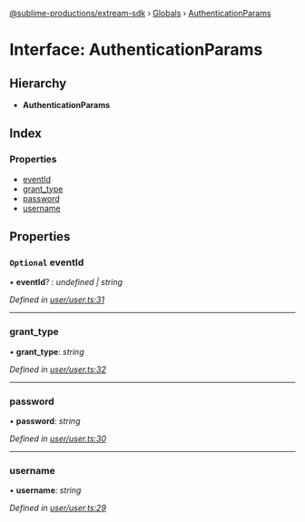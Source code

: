 [@sublime-productions/extream-sdk](../README.md) › [Globals](../globals.md) › [AuthenticationParams](authenticationparams.md)

# Interface: AuthenticationParams

## Hierarchy

* **AuthenticationParams**

## Index

### Properties

* [eventId](authenticationparams.md#optional-eventid)
* [grant_type](authenticationparams.md#grant_type)
* [password](authenticationparams.md#password)
* [username](authenticationparams.md#username)

## Properties

### `Optional` eventId

• **eventId**? : *undefined | string*

*Defined in [user/user.ts:31](https://github.com/Extream-SaaS/ex-sdk/blob/83ee764/src/user/user.ts#L31)*

___

###  grant_type

• **grant_type**: *string*

*Defined in [user/user.ts:32](https://github.com/Extream-SaaS/ex-sdk/blob/83ee764/src/user/user.ts#L32)*

___

###  password

• **password**: *string*

*Defined in [user/user.ts:30](https://github.com/Extream-SaaS/ex-sdk/blob/83ee764/src/user/user.ts#L30)*

___

###  username

• **username**: *string*

*Defined in [user/user.ts:29](https://github.com/Extream-SaaS/ex-sdk/blob/83ee764/src/user/user.ts#L29)*
